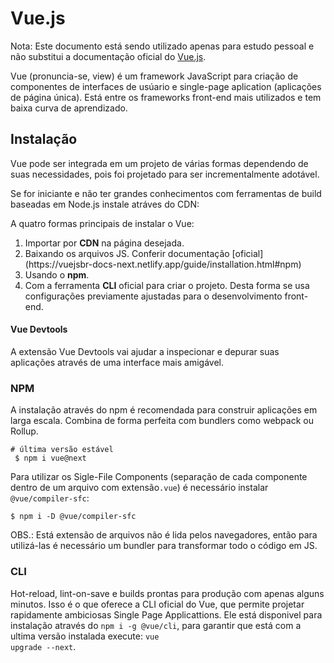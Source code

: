 # Vue.js

Nota: Este documento está sendo utilizado apenas para estudo pessoal e não substitui a documentação oficial do [Vue.js](https://vuejsbr-docs-next.netlify.app/guide/installation.html#npm).

Vue (pronuncia-se, view) é um framework JavaScript para criação de componentes de interfaces de usúario e single-page aplication (aplicações de página única). Está entre os frameworks front-end mais utilizados e tem baixa curva de aprendizado.

## Instalação

Vue pode ser integrada em um projeto de várias formas dependendo de suas necessidades, pois foi projetado para ser incrementalmente adotável.

Se for iniciante e não ter grandes conhecimentos com ferramentas de build baseadas em Node.js instale atráves do CDN: <script src="https://cdn.jsdelivr.net/npm/vue@3.0.11"></script>

A quatro formas principais de instalar o Vue:

<ol>
    <li>Importar por <strong>CDN</strong> na página desejada.</li>
    <li>Baixando os arquivos JS. Conferir documentação [oficial](https://vuejsbr-docs-next.netlify.app/guide/installation.html#npm)</li>
    <li>Usando o <strong>npm</strong>.</li>
    <li>Com a ferramenta <strong>CLI</strong> oficial para criar o projeto. Desta forma se usa configurações previamente ajustadas para o desenvolvimento front-end.</li>
</ol>

#### Vue Devtools

A extensão Vue Devtools vai ajudar a inspecionar e depurar suas aplicações através de uma interface mais amigável.

### NPM

A instalação através do npm é recomendada para construir aplicações em larga escala. Combina de forma perfeita com bundlers como webpack ou Rollup.

<code># última versão estável <br> $ npm i vue@next</code>

Para utilizar os Sigle-File Components (separação de cada componente dentro de um arquivo com extensão<code>.vue</code>) é necessário instalar <code>@vue/compiler-sfc</code>:

<code>$ npm i -D @vue/compiler-sfc</code>

OBS.: Está extensão de arquivos não é lida pelos navegadores, então para utilizá-las é necessário um bundler para transformar todo o código em JS.

### CLI

Hot-reload, lint-on-save e builds prontas para produção com apenas alguns minutos. Isso é o que oferece a CLI oficial do Vue, que permite projetar rapidamente ambiciosas Single Page Applicattions. Ele está disponivel para instalação através do <code>npm i -g @vue/cli</code>, para garantir que está com a ultima versão instalada execute: <code>vue upgrade --next</code>.